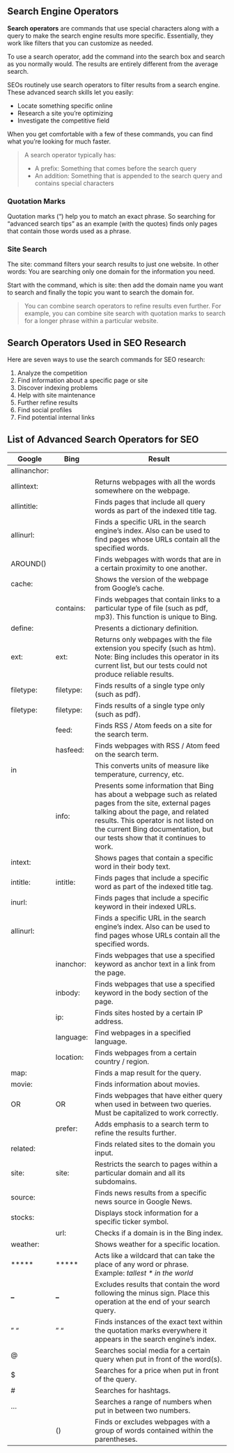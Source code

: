 
## Search Engine Operators

**Search operators** are commands that use special characters along with a query to make the search engine results more specific. Essentially, they work like filters that you can customize as needed.

To use a search operator, add the command into the search box and search as you normally would. The results are entirely different from the average search.

SEOs routinely use search operators to filter results from a search engine. These advanced search skills let you easily:

- Locate something specific online
- Research a site you’re optimizing
- Investigate the competitive field

When you get comfortable with a few of these commands, you can find what you’re looking for much faster.

>A search operator typically has:
>
> -  A prefix: Something that comes before the search query
> -  An addition: Something that is appended to the search query and contains special characters

### Quotation Marks

Quotation marks (“) help you to match an exact phrase. So searching for “advanced search tips” as an example (with the quotes) finds only pages that contain those words used as a phrase.

### Site Search

The site: command filters your search results to just one website. In other words: You are searching only one domain for the information you need.

Start with the command, which is site: then add the domain name you want to search and finally the topic you want to search the domain for.

>You can combine search operators to refine results even further. For example, you can combine site search with quotation marks to search for a longer phrase within a particular website.

## Search Operators Used in SEO Research

Here are seven ways to use the search commands for SEO research:

1. Analyze the competition
2. Find information about a specific page or site
3. Discover indexing problems
4. Help with site maintenance
5. Further refine results
6. Find social profiles
7. Find potential internal links

## List of Advanced Search Operators for SEO

| **Google**   | **Bing**  | **Result**                                                                                                                                                                                                                                                            |
| ------------ | --------- | --------------------------------------------------------------------------------------------------------------------------------------------------------------------------------------------------------------------------------------------------------------------- |
| allinanchor: |           |                                                                                                                                                                                                                                                                       |
| allintext:   |           | Returns webpages with all the words somewhere on the webpage.                                                                                                                                                                                                         |
| allintitle:  |           | Finds pages that include all query words as part of the indexed title tag.                                                                                                                                                                                            |
| allinurl:    |           | Finds a specific URL in the search engine’s index. Also can be used to find pages whose URLs contain all the specified words.                                                                                                                                         |
| AROUND()     |           | Finds webpages with words that are in a certain proximity to one another.                                                                                                                                                                                             |
| cache:       |           | Shows the version of the webpage from Google’s cache.                                                                                                                                                                                                                 |
|              | contains: | Finds webpages that contain links to a particular type of file (such as pdf, mp3). This function is unique to Bing.                                                                                                                                                   |
| define:      |           | Presents a dictionary definition.                                                                                                                                                                                                                                     |
| ext:         | ext:      | Returns only webpages with the file extension you specify (such as htm). Note: Bing includes this operator in its current list, but our tests could not produce reliable results.                                                                                     |
| filetype:    | filetype: | Finds results of a single type only (such as pdf).                                                                                                                                                                                                                    |
| filetype:    | filetype: | Finds results of a single type only (such as pdf).                                                                                                                                                                                                                    |
|              | feed:     | Finds RSS / Atom feeds on a site for the search term.                                                                                                                                                                                                                 |
|              | hasfeed:  | Finds webpages with RSS / Atom feed on the search term.                                                                                                                                                                                                               |
| in           |           | This converts units of measure like temperature, currency, etc.                                                                                                                                                                                                       |
|              | info:     | Presents some information that Bing has about a webpage such as related pages from the site, external pages talking about the page, and related results. This operator is not listed on the current Bing documentation, but our tests show that it continues to work. |
| intext:      |           | Shows pages that contain a specific word in their body text.                                                                                                                                                                                                          |
| intitle:     | intitle:  | Finds pages that include a specific word as part of the indexed title tag.                                                                                                                                                                                            |
| inurl:       |           | Finds pages that include a specific keyword in their indexed URLs.                                                                                                                                                                                                    |
| allinurl:    |           | Finds a specific URL in the search engine’s index. Also can be used to find pages whose URLs contain all the specified words.                                                                                                                                         |
|              | inanchor: | Finds webpages that use a specified keyword as anchor text in a link from the page.                                                                                                                                                                                   |
|              | inbody:   | Finds webpages that use a specified keyword in the body section of the page.                                                                                                                                                                                          |
|              | ip:       | Finds sites hosted by a certain IP address.                                                                                                                                                                                                                           |
|              | language: | Find webpages in a specified language.                                                                                                                                                                                                                                |
|              | location: | Finds webpages from a certain country / region.                                                                                                                                                                                                                       |
| map:         |           | Finds a map result for the query.                                                                                                                                                                                                                                     |
| movie:       |           | Finds information about movies.                                                                                                                                                                                                                                       |
| OR           | OR        | Finds webpages that have either query when used in between two queries. Must be capitalized to work correctly.                                                                                                                                                        |
|              | prefer:   | Adds emphasis to a search term to refine the results further.                                                                                                                                                                                                         |
| related:     |           | Finds related sites to the domain you input.                                                                                                                                                                                                                          |
| site:        | site:     | Restricts the search to pages within a particular domain and all its subdomains.                                                                                                                                                                                      |
| source:      |           | Finds news results from a specific news source in Google News.                                                                                                                                                                                                        |
| stocks:      |           | Displays stock information for a specific ticker symbol.                                                                                                                                                                                                              |
|              | url:      | Checks if a domain is in the Bing index.                                                                                                                                                                                                                              |
| weather:     |           | Shows weather for a specific location.                                                                                                                                                                                                                                |
| *****        | *****     | Acts like a wildcard that can take the place of any word or phrase. Example: _tallest * in the world_                                                                                                                                                                 |
| **–**        | **–**     | Excludes results that contain the word following the minus sign. Place this operation at the end of your search query.                                                                                                                                                |
| ” “          | ” “       | Finds instances of the exact text within the quotation marks everywhere it appears in the search engine’s index.                                                                                                                                                      |
| @            |           | Searches social media for a certain query when put in front of the word(s).                                                                                                                                                                                           |
| $            |           | Searches for a price when put in front of the query.                                                                                                                                                                                                                  |
| #            |           | Searches for hashtags.                                                                                                                                                                                                                                                |
| …            |           | Searches a range of numbers when put in between two numbers.                                                                                                                                                                                                          |
|              | ()        | Finds or excludes webpages with a group of words contained within the parentheses.                                                                                                                                                                                    |
